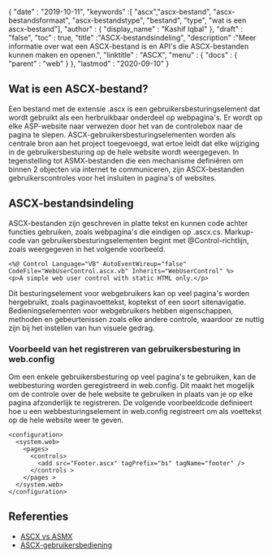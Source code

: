 {
  "date" : "2019-10-11",
  "keywords" :[ "ascx","ascx-bestand", "ascx-bestandsformaat", "ascx-bestandstype", "bestand", "type", "wat is een ascx-bestand"],
  "author" : {
    "display_name" : "Kashif Iqbal"
},
  "draft" : "false",
  "toc" : true,
  "title" :"ASCX-bestandsindeling",
  "description" :"Meer informatie over wat een ASCX-bestand is en API's die ASCX-bestanden kunnen maken en openen.",
  "linktitle" : "ASCX",
  "menu" : {
    "docs" : {
      "parent" : "web"
}
},
  "lastmod" : "2020-09-10"
}

## Wat is een ASCX-bestand?

Een bestand met de extensie .ascx is een gebruikersbesturingselement dat wordt gebruikt als een herbruikbaar onderdeel op webpagina's. Er wordt op elke ASP-website naar verwezen door het van de controlebox naar de pagina te slepen. ASCX-gebruikersbesturingselementen worden als centrale bron aan het project toegevoegd, wat ertoe leidt dat elke wijziging in de gebruikersbesturing op de hele website wordt weergegeven. In tegenstelling tot ASMX-bestanden die een mechanisme definiëren om binnen 2 objecten via internet te communiceren, zijn ASCX-bestanden gebruikerscontroles voor het insluiten in pagina's of websites.

## ASCX-bestandsindeling

ASCX-bestanden zijn geschreven in platte tekst en kunnen code achter functies gebruiken, zoals webpagina's die eindigen op .ascx.cs. Markup-code van gebruikersbesturingselementen begint met @Control-richtlijn, zoals weergegeven in het volgende voorbeeld.

```
<%@ Control Language="VB" AutoEventWireup="false" CodeFile="WebUserControl.ascx.vb" Inherits="WebUserControl" %>
<p>A simple web user control with static HTML only.</p>
```

Dit besturingselement voor webgebruikers kan op veel pagina's worden hergebruikt, zoals paginavoettekst, koptekst of een soort sitenavigatie. Bedieningselementen voor webgebruikers hebben eigenschappen, methoden en gebeurtenissen zoals elke andere controle, waardoor ze nuttig zijn bij het instellen van hun visuele gedrag.

### Voorbeeld van het registreren van gebruikersbesturing in web.config

Om een enkele gebruikersbesturing op veel pagina's te gebruiken, kan de webbesturing worden geregistreerd in web.config. Dit maakt het mogelijk om de controle over de hele website te gebruiken in plaats van je op elke pagina afzonderlijk te registreren. De volgende voorbeeldcode definieert hoe u een webbesturingselement in web.config registreert om als voettekst op de hele website weer te geven.

```
<configuration>
  <system.web>
    <pages>
      <controls>
        <add src="Footer.ascx" tagPrefix="bs" tagName="footer" />
      </controls >
    </pages >
  </system.web>
</configuration>
```
## Referenties

* [ASCX vs ASMX](https://social.msdn.microsoft.com/Forums/en-US/a27d4c2f-b972-439e-a7fe-f4b7e3637700/how-to-work-with-ascx-files?forum=aspwebforms)
* [ASCX-gebruikersbediening](https://beansoftware.com/ASP.NET-Tutorials/User-Control.aspx)

